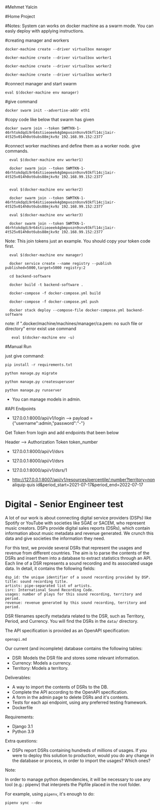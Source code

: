 #Mehmet Yalcin

#Home Project

#Notes: 
System can works on docker machine as a swarm mode. You can easly deploy with applying instructions.

#creating manager and workers

    docker-machine create --driver virtualbox manager

    docker-machine create --driver virtualbox worker1

    docker-machine create --driver virtualbox worker2

    docker-machine create --driver virtualbox worker3

#connect manager and start swarm
     
    eval $(docker-machine env manager)

#give command
     
    docker swarm init --advertise-addr eth1

#copy code like below that swarm has given 
     
    docker swarm join --token SWMTKN-1-46rhtokdqdi9r64stiieoeek4gbmpvozn9snv93kfl14cj1air-4t525v014h0ot6ubs88mjkv9z 192.168.99.152:2377

#connect worker machines and define them as a worker node. give commands.
  
      eval $(docker-machine env worker1)

      docker swarm join --token SWMTKN-1-46rhtokdqdi9r64stiieoeek4gbmpvozn9snv93kfl14cj1air-4t525v014h0ot6ubs88mjkv9z 192.168.99.152:2377


      eval $(docker-machine env worker2)
  
      docker swarm join --token SWMTKN-1-46rhtokdqdi9r64stiieoeek4gbmpvozn9snv93kfl14cj1air-4t525v014h0ot6ubs88mjkv9z 192.168.99.152:2377

      eval $(docker-machine env worker3)
  
      docker swarm join --token SWMTKN-1-46rhtokdqdi9r64stiieoeek4gbmpvozn9snv93kfl14cj1air-4t525v014h0ot6ubs88mjkv9z 192.168.99.152:2377

Note: This join tokens just an example. You should copy your token code first.

      eval $(docker-machine env manager)

      docker service create --name registry --publish published=5000,target=5000 registry:2

      cd backend-software
    
      docker build -t backend-software .
    
      docker-compose -f docker-compose.yml build
    
      docker-compose -f docker-compose.yml push
      
      docker stack deploy --compose-file docker-compose.yml backend-software

note: if ".docker/machine/machines/manager/ca.pem: no such file or directory" error exist use command
            
       eval $(docker-machine env -u)

#Manual Run

just give command:
  
    pip install -r requirements.txt
   
    python manage.py migrate
   
    python manage.py createsuperuser
   
    python manage.py runserver

 - You can manage models in admin.

#API Endpoints
- 127.0.0.1:8000/api/v1/login --> payload = {"username":admin,"password":"-"}
  
Get Token from login and add endpoints that been below

Header --> Authorization Token token_number

- 127.0.0.1:8000/api/v1/dsrs
  
- 127.0.0.1:8000/api/v1/dsrs

- 127.0.0.1:8000/api/v1/dsrs/1

- http://127.0.0.1:8007/api/v1/resources/percentile/:number?territory=non aliquip quis id&period_start=2021-07-17&period_end=2022-07-17


# Digital - Senior Engineer test


A lot of our work is about connecting digital service providers (DSPs) like 
Spotify or YouTube with societies like SGAE or SACEM, who represent music 
creators. DSPs provide digital sales reports (DSRs), which contain information 
about music metadata and revenue generated. We crunch this data and give 
societies the information they need.

For this test, we provide several DSRs that represent the usages and revenue 
from different countries. The aim is to parse the contents of the DSRs and 
insert them into a database to extract statistics through an API. Each line of 
a DSR represents a sound recording and its associated usage data. In detail, 
it contains the following fields:

    dsp_id: the unique identifier of a sound recording provided by DSP.
    title: sound recording title.
    artists: pipe-separated list of artists.
    isrc: International Sound Recording Code.
    usages: number of plays for this sound recording, territory and period.
    revenue: revenue generated by this sound recording, territory and period.

DSR filenames specify metadata related to the DSR, such as Territory, Period, 
and Currency. You will find the DSRs in the `data/` directory.

The API specification is provided as an OpenAPI specification:

    openapi.md

Our current (and incomplete) database contains the following tables:

* DSR: Models the DSR file and stores some relevant information.
* Currency: Models a currency.
* Territory: Models a territory.

Deliverables:

* A way to import the contents of DSRs to the DB.
* Complete the API according to the OpenAPI specification.
* A form in the admin page to delete DSRs and it's contents.
* Tests for each api endpoint, using any preferred testing framework.
* Dockerfile

Requirements:

* Django 3.1
* Python 3.9

Extra questions:

* DSPs report DSRs containing hundreds of millions of usages. If you were to 
  deploy this solution to production, would you do any change in the database 
  or process, in order to import the usages? Which ones?

Note:

In order to manage python dependencies, it will be necessary to use any tool 
(e.g.: pipenv) that interprets the Pipfile placed in the root folder.

For example, using `pipenv`, it's enough to do:

    pipenv sync --dev

